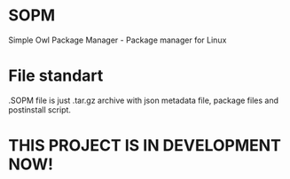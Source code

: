 # SOPM
Simple Owl Package Manager - Package manager for Linux

# File standart
.SOPM file is just .tar.gz archive with json metadata file, package files and postinstall script.

# THIS PROJECT IS IN DEVELOPMENT NOW!
